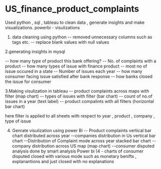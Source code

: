 # US_finance_product_complaints
Used python , sql , tableau to clean data , generate insights and make visualizations. powerbi - visulizations

1. data cleaning using python
-- removed unnecessary columns such as tags etc.
-- replace blank values with null values


2.generating insights in mysql

-- how many type of product this bank offering?
-- No. of complaints with a product
-- how many types of issue with finance product
-- most no of issue occured in a state
-- Number of issues each year
-- how many consumer facing issue satisfied after bank response 
-- how banks closed the issue for consumer


3.Making visulization in tableau
-- product complaints across maps with filter (map chart)
-- types of issues with filter (bar chart)
-- count of no.of issues in a year (text label)
-- product compalints with all filters (horizontal bar chart)

here filter is applied to all sheets with respect to year , 
product , company , type of issue

4. Genrate visulization using power Bi 
-- Product complaints vertical bar chart distributed across year
--companies distribution in Us vertical bar chart
--Distribution of Complaint mode across year stacked bar chart
--company distribution across US map (map chart)
--consumer disputed analysis done by smart analysis Power bi (4 - charts of consumer disputed closed with various mode such as monetary benifts , explanantions and just closed with no explanations

